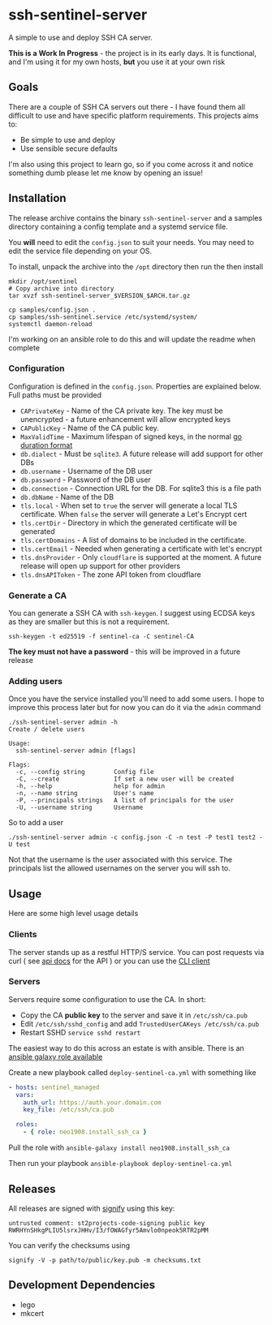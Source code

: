 # ssh-sentinel-server

A simple to use and deploy SSH CA server.

**This is a Work In Progress** - the project is in its early days. It is functional, and I'm using it for my own hosts, **but** you use it at your own risk

## Goals

There are a couple of SSH CA servers out there - I have found them all difficult to use and have specific platform
requirements. This projects aims to:

- Be simple to use and deploy
- Use sensible secure defaults

I'm also using this project to learn go, so if you come across it and notice something dumb please let me know by opening an issue!

## Installation

The release archive contains the binary `ssh-sentinel-server` and a samples directory containing a config template and a systemd service file.

You **will** need to edit the `config.json` to suit your needs. You may need to edit the service file depending on your OS.

To install, unpack the archive into the `/opt` directory then run the then install

```shell
mkdir /opt/sentinel
# Copy archive into directory
tar xvzf ssh-sentinel-server_$VERSION_$ARCH.tar.gz

cp samples/config.json .
cp samples/ssh-sentinel.service /etc/systemd/system/
systemctl daemon-reload
```

I'm working on an ansible role to do this and will update the readme when complete

### Configuration

Configuration is defined in the `config.json`. Properties are explained below. Full paths must be provided

- `CAPrivateKey` - Name of the CA private key. The key must be unencrypted - a future enhancement will allow encrypted keys
- `CAPublicKey` - Name of the CA public key.
- `MaxValidTime` - Maximum lifespan of signed keys, in the normal [go duration format](https://pkg.go.dev/time#ParseDuration)
- `db.dialect` - Must be `sqlite3`. A future release will add support for other DBs
- `db.username` - Username of the DB user
- `db.password` - Password of the DB user
- `db.connection` - Connection URL for the DB. For sqlite3 this is a file path
- `db.dbName` - Name of the DB
- `tls.local` - When set to `true` the server will generate a local TLS certificate. When `false` the server will generate a Let's Encrypt cert
- `tls.certDir` - Directory in which the generated certificate will be generated
- `tls.certDomains` - A list of domains to be included in the certificate.
- `tls.certEmail` - Needed when generating a certificate with let's encrypt
- `tls.dnsProvider` - Only `cloudflare` is supported at the moment. A future release will open up support for other providers
- `tls.dnsAPIToken` - The zone API token from cloudflare

### Generate a CA

You can generate a SSH CA with `ssh-keygen`. I suggest using ECDSA keys as they are smaller but this is not a requirement.

```shell
ssh-keygen -t ed25519 -f sentinel-ca -C sentinel-CA
```

**The key must not have a password** - this will be improved in a future release

### Adding users

Once you have the service installed you'll need to add some users. I hope to improve this process later but for now you can do it via the `admin` command

```shell
./ssh-sentinel-server admin -h
Create / delete users

Usage:
  ssh-sentinel-server admin [flags]

Flags:
  -c, --config string        Config file
  -C, --create               If set a new user will be created
  -h, --help                 help for admin
  -n, --name string          User's name
  -P, --principals strings   A list of principals for the user
  -U, --username string      Username
```

So to add a user

```shell
./ssh-sentinel-server admin -c config.json -C -n test -P test1 test2 -U test
```

Not that the username is the user associated with this service. The principals list the allowed usernames on the server you will ssh to.

## Usage

Here are some high level usage details

### Clients

The server stands up as a restful HTTP/S service. You can post requests via curl ( see [api docs](./api-docs.yaml) for the API ) or you can use the [CLI client](https://github.com/ST2Projects/ssh-sentinel-client)

### Servers

Servers require some configuration to use the CA. In short:

- Copy the CA **public key** to the server and save it in `/etc/ssh/ca.pub`
- Edit `/etc/ssh/sshd_config` and add `TrustedUserCAKeys /etc/ssh/ca.pub`
- Restart SSHD `service sshd restart`

The easiest way to do this across an estate is with ansible. There is an [ansible galaxy role available](https://galaxy.ansible.com/neo1908/install_ssh_ca)

Create a new playbook called `deploy-sentinel-ca.yml` with something like 

```yaml
- hosts: sentinel_managed
  vars:
    auth_url: https://auth.your.domain.com
    key_file: /etc/ssh/ca.pub

  roles:
    - { role: neo1908.install_ssh_ca }
```

Pull the role with `ansible-galaxy install neo1908.install_ssh_ca`

Then run your playbook `ansible-playbook deploy-sentinel-ca.yml`

## Releases

All releases are signed with [signify](https://github.com/aperezdc/signify) using this key:

```
untrusted comment: st2projects-code-signing public key
RWRHYnSHkgPLIU5lsrxJHHv/I3/fOWAGfyr5Amvlo0npeok5RTR2pMM
```

You can verify the checksums using

```shell
signify -V -p path/to/public/key.pub -m checksums.txt
```

## Development Dependencies

- lego
- mkcert
